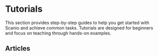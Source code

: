 # Tutorials

This section provides step-by-step guides to help you get started with Scanio and achieve common tasks. Tutorials are designed for beginners and focus on teaching through hands-on examples.

## Articles
